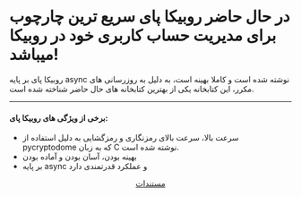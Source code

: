 # در حال حاضر روبیکا پای سریع ترین چارچوب برای مدیریت حساب کاربری خود در روبیکا میباشد!
روبیکا پای بر پایه async نوشته شده است و کاملا بهینه است، به دلیل به روزرسانی های مکرر، این کتابخانه یکی از بهترین کتابخانه های حال حاضر شناخته شده است.
___
#### برخی از ویژگی های روبیکا پای:
- سرعت بالا، سرعت بالای رمزنگاری و رمزگشایی به دلیل استفاده از pycryptodome که به زبان C نوشته شده است.
- بهینه بودن، آسان بودن و آماده بودن
- بر پایه async و عملکرد قدرتمندی دارد
 

<p align="center">
    <a href="https://github.com/shayanheidari01/rubika/blob/master/docs/basic.md">
        مستندات
    </a>
</p>
